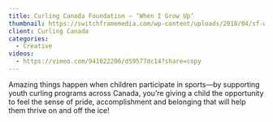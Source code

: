 ```yaml
---
title: Curling Canada Foundation – ‘When I Grow Up’
thumbnail: https://switchframemedia.com/wp-content/uploads/2018/04/sf-work-CCf-2018.png
client: Curling Canada
categories:
  - Creative
videos:
  - https://vimeo.com/941022206/d59577dc14?share=copy
---
```

Amazing things happen when children participate in sports—by supporting youth curling programs across Canada, you’re giving a child the opportunity to feel the sense of pride, accomplishment and belonging that will help them thrive on and off the ice!
